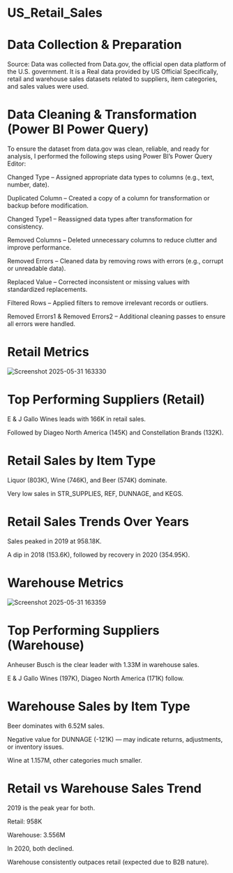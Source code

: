 # US_Retail_Sales

# Data Collection & Preparation
Source: 
Data was collected from Data.gov, the official open data platform of the U.S. government. It is a Real data provided by US Official
Specifically, retail and warehouse sales datasets related to suppliers, item categories, and sales values were used.

# Data Cleaning & Transformation (Power BI Power Query)
To ensure the dataset from data.gov was clean, reliable, and ready for analysis, I performed the following steps using Power BI’s Power Query Editor:

Changed Type – Assigned appropriate data types to columns (e.g., text, number, date).

Duplicated Column – Created a copy of a column for transformation or backup before modification.

Changed Type1 – Reassigned data types after transformation for consistency.

Removed Columns – Deleted unnecessary columns to reduce clutter and improve performance.

Removed Errors – Cleaned data by removing rows with errors (e.g., corrupt or unreadable data).

Replaced Value – Corrected inconsistent or missing values with standardized replacements.

Filtered Rows – Applied filters to remove irrelevant records or outliers.

Removed Errors1 & Removed Errors2 – Additional cleaning passes to ensure all errors were handled.

# Retail Metrics
![Screenshot 2025-05-31 163330](https://github.com/user-attachments/assets/0ba3d95a-70b6-43df-863b-22346f97d20c)

# Top Performing Suppliers (Retail)
E & J Gallo Wines leads with 166K in retail sales.

Followed by Diageo North America (145K) and Constellation Brands (132K).

# Retail Sales by Item Type
Liquor (803K), Wine (746K), and Beer (574K) dominate.

Very low sales in STR_SUPPLIES, REF, DUNNAGE, and KEGS.

# Retail Sales Trends Over Years
Sales peaked in 2019 at 958.18K.

A dip in 2018 (153.6K), followed by recovery in 2020 (354.95K).

# Warehouse Metrics
![Screenshot 2025-05-31 163359](https://github.com/user-attachments/assets/48489549-0dbb-49bc-961c-c3160105b7a6)

# Top Performing Suppliers (Warehouse)
Anheuser Busch is the clear leader with 1.33M in warehouse sales.

E & J Gallo Wines (197K), Diageo North America (171K) follow.

# Warehouse Sales by Item Type
Beer dominates with 6.52M sales.

Negative value for DUNNAGE (-121K) — may indicate returns, adjustments, or inventory issues.

Wine at 1.157M, other categories much smaller.

# Retail vs Warehouse Sales Trend
2019 is the peak year for both.

Retail: 958K

Warehouse: 3.556M

In 2020, both declined.

Warehouse consistently outpaces retail (expected due to B2B nature).



